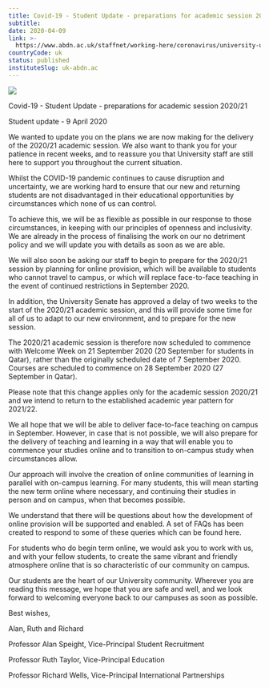 ```yaml
---
title: Covid-19 - Student Update - preparations for academic session 2020/21
subtitle: 
date: 2020-04-09
link: >-
  https://www.abdn.ac.uk/staffnet/working-here/coronavirus/university-updates/13924/
countryCode: uk
status: published
instituteSlug: uk-abdn.ac
---
```

![](https://www.abdn.ac.uk/global/images/icons/apple-touch-icon.png)

Covid-19 - Student Update - preparations for academic session 2020/21

Student update - 9 April 2020

We wanted to update you on the plans we are now making for the delivery of the 2020/21 academic session. We also want to thank you for your patience in recent weeks, and to reassure you that University staff are still here to support you throughout the current situation.

Whilst the COVID-19 pandemic continues to cause disruption and uncertainty, we are working hard to ensure that our new and returning students are not disadvantaged in their educational opportunities by circumstances which none of us can control.

To achieve this, we will be as flexible as possible in our response to those circumstances, in keeping with our principles of openness and inclusivity. We are already in the process of finalising the work on our no detriment policy and we will update you with details as soon as we are able.

We will also soon be asking our staff to begin to prepare for the 2020/21 session by planning for online provision, which will be available to students who cannot travel to campus, or which will replace face-to-face teaching in the event of continued restrictions in September 2020.

In addition, the University Senate has approved a delay of two weeks to the start of the 2020/21 academic session, and this will provide some time for all of us to adapt to our new environment, and to prepare for the new session.

The 2020/21 academic session is therefore now scheduled to commence with Welcome Week on 21 September 2020 (20 September for students in Qatar), rather than the originally scheduled date of 7 September 2020. Courses are scheduled to commence on 28 September 2020 (27 September in Qatar).

Please note that this change applies only for the academic session 2020/21 and we intend to return to the established academic year pattern for 2021/22.

We all hope that we will be able to deliver face-to-face teaching on campus in September. However, in case that is not possible, we will also prepare for the delivery of teaching and learning in a way that will enable you to commence your studies online and to transition to on-campus study when circumstances allow.

Our approach will involve the creation of online communities of learning in parallel with on-campus learning. For many students, this will mean starting the new term online where necessary, and continuing their studies in person and on campus, when that becomes possible.

We understand that there will be questions about how the development of online provision will be supported and enabled. A set of FAQs has been created to respond to some of these queries which can be found here.

For students who do begin term online, we would ask you to work with us, and with your fellow students, to create the same vibrant and friendly atmosphere online that is so characteristic of our community on campus.

Our students are the heart of our University community. Wherever you are reading this message, we hope that you are safe and well, and we look forward to welcoming everyone back to our campuses as soon as possible.

Best wishes,

Alan, Ruth and Richard

Professor Alan Speight, Vice-Principal Student Recruitment

Professor Ruth Taylor, Vice-Principal Education

Professor Richard Wells, Vice-Principal International Partnerships